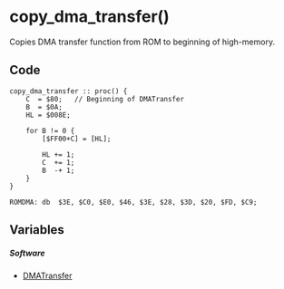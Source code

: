 # copy_dma_transfer()
Copies DMA transfer function from ROM to beginning of high-memory.

## Code
```
copy_dma_transfer :: proc() {
	C  = $80;   // Beginning of DMATransfer
	B  = $0A;
	HL = $008E;
	
	for B != 0 {
		[$FF00+C] = [HL];
		
		HL += 1;
		C  += 1;
		B  -+ 1;
	}
}

ROMDMA: db  $3E, $C0, $E0, $46, $3E, $28, $3D, $20, $FD, $C9;
```
## Variables
##### Software
- [DMATransfer](variables#FF80-FF89)